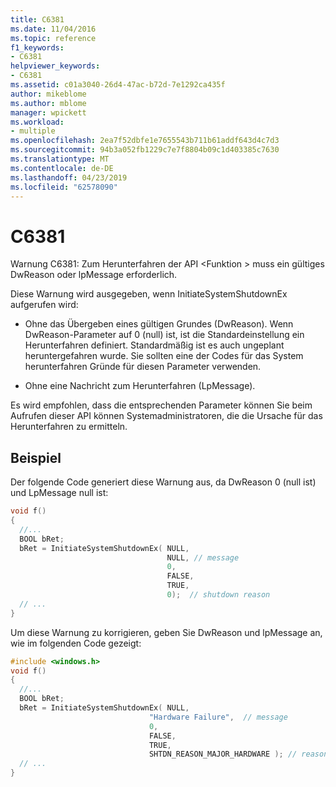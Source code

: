 ```yaml
---
title: C6381
ms.date: 11/04/2016
ms.topic: reference
f1_keywords:
- C6381
helpviewer_keywords:
- C6381
ms.assetid: c01a3040-26d4-47ac-b72d-7e1292ca435f
author: mikeblome
ms.author: mblome
manager: wpickett
ms.workload:
- multiple
ms.openlocfilehash: 2ea7f52dbfe1e7655543b711b61addf643d4c7d3
ms.sourcegitcommit: 94b3a052fb1229c7e7f8804b09c1d403385c7630
ms.translationtype: MT
ms.contentlocale: de-DE
ms.lasthandoff: 04/23/2019
ms.locfileid: "62578090"
---
```

# <a name="c6381"></a>C6381
Warnung C6381: Zum Herunterfahren der API \<Funktion > muss ein gültiges DwReason oder lpMessage erforderlich.

Diese Warnung wird ausgegeben, wenn InitiateSystemShutdownEx aufgerufen wird:

- Ohne das Übergeben eines gültigen Grundes (DwReason). Wenn DwReason-Parameter auf 0 (null) ist, ist die Standardeinstellung ein Herunterfahren definiert. Standardmäßig ist es auch ungeplant heruntergefahren wurde. Sie sollten eine der Codes für das System herunterfahren Gründe für diesen Parameter verwenden.

- Ohne eine Nachricht zum Herunterfahren (LpMessage).

Es wird empfohlen, dass die entsprechenden Parameter können Sie beim Aufrufen dieser API können Systemadministratoren, die die Ursache für das Herunterfahren zu ermitteln.

## <a name="example"></a>Beispiel

Der folgende Code generiert diese Warnung aus, da DwReason 0 (null ist) und LpMessage null ist:

```cpp
void f()
{
  //...
  BOOL bRet;
  bRet = InitiateSystemShutdownEx( NULL,
                                   NULL, // message
                                   0,
                                   FALSE,
                                   TRUE,
                                   0);  // shutdown reason
  // ...
}
```

Um diese Warnung zu korrigieren, geben Sie DwReason und lpMessage an, wie im folgenden Code gezeigt:

```cpp
#include <windows.h>
void f()
{
  //...
  BOOL bRet;
  bRet = InitiateSystemShutdownEx( NULL,
                               "Hardware Failure",  // message
                               0,
                               FALSE,
                               TRUE,
                               SHTDN_REASON_MAJOR_HARDWARE ); // reason
  // ...
}
```